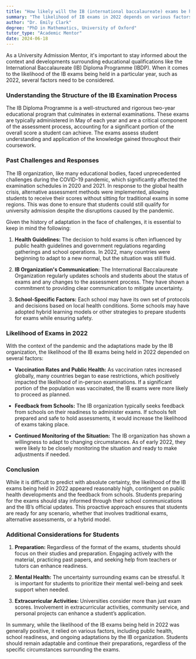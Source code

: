 ```yaml
---
title: "How likely will the IB (international baccalaureate) exams be held in 2022?"
summary: "The likelihood of IB exams in 2022 depends on various factors, including the structure of the IB Diploma Programme and external circumstances."
author: "Dr. Emily Clark"
degree: "PhD in Mathematics, University of Oxford"
tutor_type: "Academic Mentor"
date: 2024-06-18
---
```


As a University Admission Mentor, it's important to stay informed about the context and developments surrounding educational qualifications like the International Baccalaureate (IB) Diploma Programme (IBDP). When it comes to the likelihood of the IB exams being held in a particular year, such as 2022, several factors need to be considered.

### Understanding the Structure of the IB Examination Process

The IB Diploma Programme is a well-structured and rigorous two-year educational program that culminates in external examinations. These exams are typically administered in May of each year and are a critical component of the assessment process, accounting for a significant portion of the overall score a student can achieve. The exams assess student understanding and application of the knowledge gained throughout their coursework.

### Past Challenges and Responses

The IB organization, like many educational bodies, faced unprecedented challenges during the COVID-19 pandemic, which significantly affected the examination schedules in 2020 and 2021. In response to the global health crisis, alternative assessment methods were implemented, allowing students to receive their scores without sitting for traditional exams in some regions. This was done to ensure that students could still qualify for university admission despite the disruptions caused by the pandemic.

Given the history of adaptation in the face of challenges, it is essential to keep in mind the following:

1. **Health Guidelines:** The decision to hold exams is often influenced by public health guidelines and government regulations regarding gatherings and school operations. In 2022, many countries were beginning to adapt to a new normal, but the situation was still fluid.

2. **IB Organization's Communication:** The International Baccalaureate Organization regularly updates schools and students about the status of exams and any changes to the assessment process. They have shown a commitment to providing clear communication to mitigate uncertainty.

3. **School-Specific Factors:** Each school may have its own set of protocols and decisions based on local health conditions. Some schools may have adopted hybrid learning models or other strategies to prepare students for exams while ensuring safety.

### Likelihood of Exams in 2022

With the context of the pandemic and the adaptations made by the IB organization, the likelihood of the IB exams being held in 2022 depended on several factors:

- **Vaccination Rates and Public Health:** As vaccination rates increased globally, many countries began to ease restrictions, which positively impacted the likelihood of in-person examinations. If a significant portion of the population was vaccinated, the IB exams were more likely to proceed as planned.

- **Feedback from Schools:** The IB organization typically seeks feedback from schools on their readiness to administer exams. If schools felt prepared and safe to hold assessments, it would increase the likelihood of exams taking place.

- **Continued Monitoring of the Situation:** The IB organization has shown a willingness to adapt to changing circumstances. As of early 2022, they were likely to be closely monitoring the situation and ready to make adjustments if needed.

### Conclusion

While it is difficult to predict with absolute certainty, the likelihood of the IB exams being held in 2022 appeared reasonably high, contingent on public health developments and the feedback from schools. Students preparing for the exams should stay informed through their school communications and the IB’s official updates. This proactive approach ensures that students are ready for any scenario, whether that involves traditional exams, alternative assessments, or a hybrid model.

### Additional Considerations for Students

1. **Preparation:** Regardless of the format of the exams, students should focus on their studies and preparation. Engaging actively with the material, practicing past papers, and seeking help from teachers or tutors can enhance readiness.

2. **Mental Health:** The uncertainty surrounding exams can be stressful. It is important for students to prioritize their mental well-being and seek support when needed.

3. **Extracurricular Activities:** Universities consider more than just exam scores. Involvement in extracurricular activities, community service, and personal projects can enhance a student’s application. 

In summary, while the likelihood of the IB exams being held in 2022 was generally positive, it relied on various factors, including public health, school readiness, and ongoing adaptations by the IB organization. Students should remain adaptable and continue their preparations, regardless of the specific circumstances surrounding the exams.
    